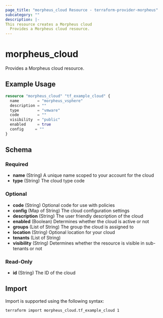 ```yaml
---
page_title: "morpheus_cloud Resource - terraform-provider-morpheus"
subcategory: ""
description: |-
This resource creates a Morpheus cloud
  Provides a Morpheus cloud resource.
---
```


# morpheus_cloud

Provides a Morpheus cloud resource.

## Example Usage

```terraform
resource "morpheus_cloud" "tf_example_cloud" {
  name        = "morpheus_vsphere"
  description = ""
  type        = "vmware"
  code        = ""
  visibility  = "public"
  enabled     = true
  config     = ""
}
```

<!-- schema generated by tfplugindocs -->
## Schema

### Required

- **name** (String) A unique name scoped to your account for the cloud
- **type** (String) The cloud type code

### Optional

- **code** (String) Optional code for use with policies
- **config** (Map of String) The cloud configuration settings
- **description** (String) The user friendly description of the cloud
- **enabled** (Boolean) Determines whether the cloud is active or not
- **groups** (List of String) The group the cloud is assigned to
- **location** (String) Optional location for your cloud
- **tenants** (List of String)
- **visibility** (String) Determines whether the resource is visible in sub-tenants or not

### Read-Only

- **id** (String) The ID of the cloud

## Import

Import is supported using the following syntax:

```shell
terraform import morpheus_cloud.tf_example_cloud 1
```
